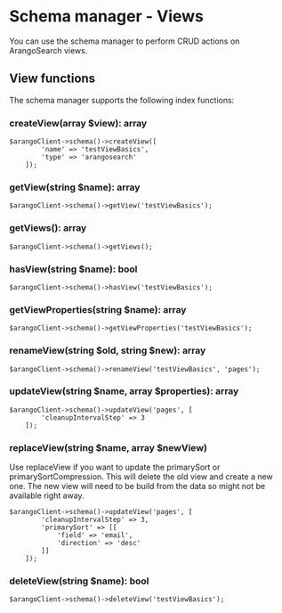 # Schema manager - Views
You can use the schema manager to perform CRUD actions on ArangoSearch views.

## View functions
The schema manager supports the following index functions:

###  createView(array $view): array
```
$arangoClient->schema()->createView([
        'name' => 'testViewBasics',
        'type' => 'arangosearch'
    ]);
```

###  getView(string $name): array
```
$arangoClient->schema()->getView('testViewBasics');
```

###  getViews(): array
```
$arangoClient->schema()->getViews();
```

###  hasView(string $name): bool
```
$arangoClient->schema()->hasView('testViewBasics');
```


###  getViewProperties(string $name): array
```
$arangoClient->schema()->getViewProperties('testViewBasics');
```

###  renameView(string $old, string $new): array
```
$arangoClient->schema()->renameView('testViewBasics', 'pages');
```

###  updateView(string $name, array $properties): array
```
$arangoClient->schema()->updateView('pages', [
        'cleanupIntervalStep' => 3
    ]);
```

###  replaceView(string $name, array $newView)
Use replaceView if you want to update the primarySort or primarySortCompression.
This will delete the old view and create a new one. The new view will need to be build from the data so might
not be available right away.
```
$arangoClient->schema()->updateView('pages', [
        'cleanupIntervalStep' => 3,
        'primarySort' => [[
            'field' => 'email',
            'direction' => 'desc'
        ]]
    ]);
```

###  deleteView(string $name): bool
```
$arangoClient->schema()->deleteView('testViewBasics');
```

